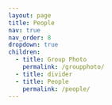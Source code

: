 ```yaml
---
layout: page
title: People
nav: true
nav_order: 8
dropdown: true
children:
  - title: Group Photo
    permalink: /groupphoto/
  - title: divider
  - title: People
    permalink: /people/
---
```

